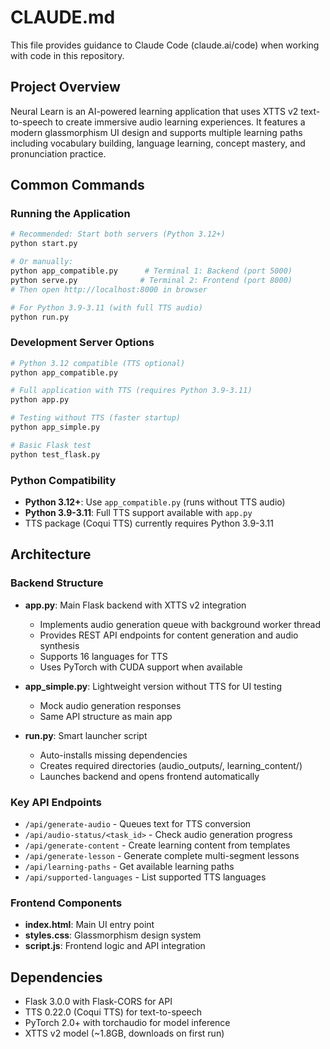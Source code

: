 # CLAUDE.md

This file provides guidance to Claude Code (claude.ai/code) when working with code in this repository.

## Project Overview

Neural Learn is an AI-powered learning application that uses XTTS v2 text-to-speech to create immersive audio learning experiences. It features a modern glassmorphism UI design and supports multiple learning paths including vocabulary building, language learning, concept mastery, and pronunciation practice.

## Common Commands

### Running the Application

```bash
# Recommended: Start both servers (Python 3.12+)
python start.py

# Or manually:
python app_compatible.py      # Terminal 1: Backend (port 5000)
python serve.py              # Terminal 2: Frontend (port 8000)
# Then open http://localhost:8000 in browser

# For Python 3.9-3.11 (with full TTS audio)
python run.py
```

### Development Server Options

```bash
# Python 3.12 compatible (TTS optional)
python app_compatible.py

# Full application with TTS (requires Python 3.9-3.11)
python app.py

# Testing without TTS (faster startup)
python app_simple.py

# Basic Flask test
python test_flask.py
```

### Python Compatibility

- **Python 3.12+**: Use `app_compatible.py` (runs without TTS audio)
- **Python 3.9-3.11**: Full TTS support available with `app.py`
- TTS package (Coqui TTS) currently requires Python 3.9-3.11

## Architecture

### Backend Structure

- **app.py**: Main Flask backend with XTTS v2 integration
  - Implements audio generation queue with background worker thread
  - Provides REST API endpoints for content generation and audio synthesis
  - Supports 16 languages for TTS
  - Uses PyTorch with CUDA support when available

- **app_simple.py**: Lightweight version without TTS for UI testing
  - Mock audio generation responses
  - Same API structure as main app

- **run.py**: Smart launcher script
  - Auto-installs missing dependencies
  - Creates required directories (audio_outputs/, learning_content/)
  - Launches backend and opens frontend automatically

### Key API Endpoints

- `/api/generate-audio` - Queues text for TTS conversion
- `/api/audio-status/<task_id>` - Check audio generation progress  
- `/api/generate-content` - Create learning content from templates
- `/api/generate-lesson` - Generate complete multi-segment lessons
- `/api/learning-paths` - Get available learning paths
- `/api/supported-languages` - List supported TTS languages

### Frontend Components

- **index.html**: Main UI entry point
- **styles.css**: Glassmorphism design system
- **script.js**: Frontend logic and API integration

## Dependencies

- Flask 3.0.0 with Flask-CORS for API
- TTS 0.22.0 (Coqui TTS) for text-to-speech
- PyTorch 2.0+ with torchaudio for model inference
- XTTS v2 model (~1.8GB, downloads on first run)